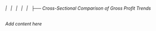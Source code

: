 ###### |   |   |   |   |   ├── Cross-Sectional Comparison of Gross Profit Trends

*Add content here*